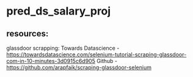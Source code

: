 # pred_ds_salary_proj

## resources:
glassdoor scrapping: 
  Towards Datascience - https://towardsdatascience.com/selenium-tutorial-scraping-glassdoor-com-in-10-minutes-3d0915c6d905
  Github - https://github.com/arapfaik/scraping-glassdoor-selenium
